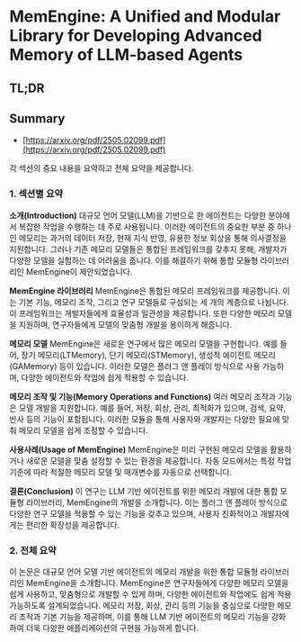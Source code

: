 # MemEngine: A Unified and Modular Library for Developing Advanced Memory of LLM-based Agents
## TL;DR
## Summary
- [https://arxiv.org/pdf/2505.02099.pdf](https://arxiv.org/pdf/2505.02099.pdf)

각 섹션의 중요 내용을 요약하고 전체 요약을 제공합니다.

### 1. 섹션별 요약

**소개(Introduction)**
대규모 언어 모델(LLM)을 기반으로 한 에이전트는 다양한 분야에서 복잡한 작업을 수행하는 데 주로 사용됩니다. 이러한 에이전트의 중요한 부분 중 하나인 메모리는 과거의 데이터 저장, 현재 지식 반영, 유용한 정보 회상을 통해 의사결정을 지원합니다. 그러나 기존 메모리 모델들은 통합된 프레임워크를 갖추지 못해, 개발자가 다양한 모델을 실험하는 데 어려움을 줍니다. 이를 해결하기 위해 통합 모듈형 라이브러리인 MemEngine이 제안되었습니다.

**MemEngine 라이브러리**
MemEngine은 통합된 메모리 프레임워크를 제공합니다. 이는 기본 기능, 메모리 조작, 그리고 연구 모델들로 구성되는 세 개의 계층으로 나뉩니다. 이 프레임워크는 개발자들에게 효율성과 일관성을 제공합니다. 또한 다양한 메모리 모델을 지원하며, 연구자들에게 모델의 맞춤형 개발을 용이하게 해줍니다.

**메모리 모델**
MemEngine은 새로운 연구에서 많은 메모리 모델을 구현합니다. 예를 들어, 장기 메모리(LTMemory), 단기 메모리(STMemory), 생성적 에이전트 메모리(GAMemory) 등이 있습니다. 이러한 모델은 플러그 앤 플레이 방식으로 사용 가능하며, 다양한 에이전트와 작업에 쉽게 적용할 수 있습니다.

**메모리 조작 및 기능(Memory Operations and Functions)**
여러 메모리 조작과 기능은 모델 개발을 지원합니다. 예를 들어, 저장, 회상, 관리, 최적화가 있으며, 검색, 요약, 반사 등의 기능이 포함됩니다. 이러한 모듈을 통해 사용자와 개발자는 다양한 필요에 맞춰 메모리 모델을 쉽게 조정할 수 있습니다.

**사용사례(Usage of MemEngine)**
MemEngine은 미리 구현된 메모리 모델을 활용하거나 새로운 모델을 맞춤 설정할 수 있는 환경을 제공합니다. 자동 모드에서는 특정 작업 기준에 따라 적절한 메모리 모델 및 매개변수를 자동으로 선택합니다.

**결론(Conclusion)**
이 연구는 LLM 기반 에이전트를 위한 메모리 개발에 대한 통합 모듈형 라이브러리, MemEngine의 개발을 소개합니다. 이는 플러그 앤 플레이 방식으로 다양한 연구 모델을 적용할 수 있는 기능을 갖추고 있으며, 사용자 친화적이고 개발자에게는 편리한 확장성을 제공합니다.

### 2. 전체 요약
이 논문은 대규모 언어 모델 기반 에이전트의 메모리 개발을 위한 통합 모듈형 라이브러리인 MemEngine을 소개합니다. MemEngine은 연구자들에게 다양한 메모리 모델을 쉽게 사용하고, 맞춤형으로 개발할 수 있게 하며, 다양한 에이전트와 작업에도 쉽게 적용 가능하도록 설계되었습니다. 메모리 저장, 회상, 관리 등의 기능을 중심으로 다양한 메모리 조작과 기본 기능을 제공하며, 이를 통해 LLM 기반 에이전트의 메모리 기능을 강화하여 더욱 다양한 애플리케이션의 구현을 가능하게 합니다.